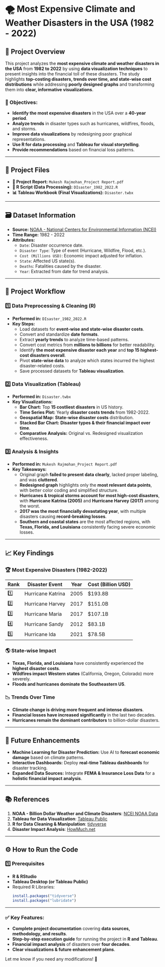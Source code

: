 # 🌪️ Most Expensive Climate and Weather Disasters in the USA (1982 - 2022)

## 📌 Project Overview
This project analyzes the **most expensive climate and weather disasters in the USA** from **1982 to 2022** by using **data visualization techniques** to present insights into the financial toll of these disasters. The study highlights **top-costing disasters, trends over time, and state-wise cost distributions** while addressing **poorly designed graphs** and transforming them into **clear, informative visualizations**.

### 🎯 Objectives:
- **Identify the most expensive disasters** in the USA over a **40-year period**.
- **Analyze trends** in disaster types such as hurricanes, wildfires, floods, and storms.
- **Improve data visualizations** by redesigning poor graphical representations.
- **Use R for data processing** and **Tableau for visual storytelling**.
- **Provide recommendations** based on financial loss patterns.

---

## 📂 Project Files
- **📄 Project Report:** `Mukesh Rajmohan_Project Report.pdf`
- **📜 R Script (Data Processing):** `DIsaster_1982_2022.R`
- **📊 Tableau Workbook (Final Visualizations):** `Disaster.twbx`

---

## 🗃️ Dataset Information
- **Source:** [NOAA - National Centers for Environmental Information (NCEI)](https://www.ncei.noaa.gov/access/billions/)
- **Time Range:** 1982 - 2022
- **Attributes:**
  - `Date`: Disaster occurrence date.
  - `Disaster Type`: Type of event (Hurricane, Wildfire, Flood, etc.).
  - `Cost (Millions USD)`: Economic impact adjusted for inflation.
  - `State`: Affected US state(s).
  - `Deaths`: Fatalities caused by the disaster.
  - `Year`: Extracted from date for trend analysis.

---

## 🔧 Project Workflow
### **1️⃣ Data Preprocessing & Cleaning (R)**
- **Performed in:** `DIsaster_1982_2022.R`
- **Key Steps:**
  - Load datasets for **event-wise and state-wise disaster costs**.
  - Convert and standardize **date formats**.
  - Extract **yearly trends** to analyze time-based patterns.
  - Convert cost metrics from **millions to billions** for better readability.
  - Identify **the most expensive disaster each year** and **top 15 highest-cost disasters overall**.
  - Pivot **state-wise data** to analyze which states incurred the highest disaster-related costs.
  - Save processed datasets for **Tableau visualization**.

### **2️⃣ Data Visualization (Tableau)**
- **Performed in:** `Disaster.twbx`
- **Key Visualizations:**
  - **Bar Chart:** Top **15 costliest disasters** in US history.
  - **Time Series Plot:** Yearly **disaster costs trends** from 1982-2022.
  - **Geospatial Map:** **State-wise disaster costs** distribution.
  - **Stacked Bar Chart:** **Disaster types & their financial impact over time**.
  - **Comparative Analysis:** Original vs. Redesigned visualization effectiveness.

### **3️⃣ Analysis & Insights**
- **Performed in:** `Mukesh Rajmohan_Project Report.pdf`
- **Key Takeaways:**
  - Original graph **failed to present data clearly**, lacked proper labeling, and was **cluttered**.
  - **Redesigned graph** highlights only the **most relevant data points**, with better color coding and simplified structure.
  - **Hurricanes & tropical storms account for most high-cost disasters**, with **Hurricane Katrina (2005)** and **Hurricane Harvey (2017)** among the worst.
  - **2017 was the most financially devastating year**, with multiple disasters causing **record-breaking losses**.
  - **Southern and coastal states** are the most affected regions, with **Texas, Florida, and Louisiana** consistently facing severe economic losses.

---

## 📈 Key Findings
### 🏆 Most Expensive Disasters (1982-2022)
| Rank | Disaster Event | Year | Cost (Billion USD) |
|------|--------------|------|------------------|
| 1️⃣  | Hurricane Katrina | 2005 | $193.8B |
| 2️⃣  | Hurricane Harvey | 2017 | $151.0B |
| 3️⃣  | Hurricane Maria | 2017 | $107.1B |
| 4️⃣  | Hurricane Sandy | 2012 | $83.1B |
| 5️⃣  | Hurricane Ida | 2021 | $78.5B |

### 🌎 State-wise Impact
- **Texas, Florida, and Louisiana** have consistently experienced the **highest disaster costs**.
- **Wildfires impact Western states** (California, Oregon, Colorado) more severely.
- **Floods and hurricanes dominate the Southeastern US**.

### 📉 Trends Over Time
- **Climate change is driving more frequent and intense disasters**.
- **Financial losses have increased significantly** in the last two decades.
- **Hurricanes remain the dominant contributors** to billion-dollar disasters.

---

## 🚀 Future Enhancements
- **Machine Learning for Disaster Prediction:** Use AI to **forecast economic damage** based on climate patterns.
- **Interactive Dashboards:** Deploy **real-time Tableau dashboards** for disaster tracking.
- **Expanded Data Sources:** Integrate **FEMA & Insurance Loss Data** for a **holistic financial impact analysis**.

---

## 📚 References
1. **NOAA - Billion Dollar Weather and Climate Disasters**: [NCEI NOAA Data](https://www.ncei.noaa.gov/access/billions/)
2. **Tableau for Data Visualization**: [Tableau Public](https://public.tableau.com/)
3. **R for Data Cleaning & Manipulation**: [tidyverse](https://www.tidyverse.org/)
4. **Disaster Impact Analysis**: [HowMuch.net](https://howmuch.net/articles/most-expensive-naturals-disasters-in-usa)

---

## ⚙️ How to Run the Code
### **1️⃣ Prerequisites**
- **R & RStudio**
- **Tableau Desktop (or Tableau Public)**
- Required R Libraries:
  ```r
  install.packages("tidyverse")
  install.packages("lubridate")

---


### ✅ Key Features:
- **Complete project documentation** covering **data sources, methodology, and results**.
- **Step-by-step execution guide** for running the project in **R and Tableau**.
- **Financial impact analysis** of disasters over **four decades**.
- **Clear visualizations & future enhancement plans**.

Let me know if you need any modifications! 🚀
